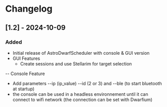 # Changelog

## [1.2] - 2024-10-09

### Added

- Initial release of AstroDwarfScheduler with console & GUI version
- GUI Features
  - Create sessions and use Stellarim for target selection

-- Console Feature
  - Add parameters --ip (ip_value) --id (2 or 3) and --ble (to start bluetooth at startup)
  - the console can be used in a headless environnement until it can connect to wifi network (the connection can be set with Dwarfium)
